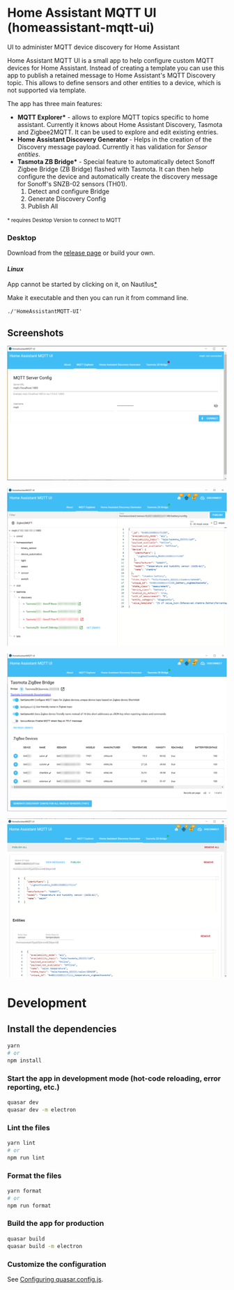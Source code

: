 # Home Assistant MQTT UI (homeassistant-mqtt-ui)

UI to administer MQTT device discovery for Home Assistant

<div class="text-body1">
  Home Assistant MQTT UI is a small app to help configure custom MQTT
  devices for Home Assistant. Instead of creating a template you can use
  this app to publish a retained message to Home Assistant's MQTT Discovery
  topic. This allows to define sensors and other entities to a device, which
  is not supported via template.

  The app has three main features:
  <ul>
    <li class="q-my-md">
      <b>MQTT Explorer*</b> - allows to explore MQTT topics specific to home
      assistant. Currently it knows about Home Assistant Discovery, Tasmota
      and Zigbee2MQTT. It can be used to explore and edit existing entries.
    </li>
    <li class="q-my-md">
      <b>Home Assistant Discovery Generator</b> - Helps in the creation of
      the Discovery message payload. Currently it has validation for
      <em>Sensor entities</em>.
    </li>
    <li class="q-my-md">
      <b>Tasmota ZB Bridge*</b> - Special feature to automatically detect
      Sonoff Zigbee Bridge (ZB Bridge) flashed with Tasmota. It can then
      help configure the device and automatically create the discovery
      message for Sonoff's SNZB-02 sensors (TH01).
      <ol>
        <li>Detect and configure Bridge</li>
        <li>Generate Discovery Config</li>
        <li>Publish All</li>
      </ol>
    </li>
  </ul>
  <small>* requires Desktop Version to connect to MQTT </small>
</div>


### Desktop

Download from the [release page](https://github.com/bfritscher/homeassistant-mqtt-ui/releases) or build your own.

#### *Linux*
App cannot be started by clicking on it, on Nautilus[*](https://stackoverflow.com/questions/55060402/electron-executable-not-recognized-by-nautilus)

Make it executable and then you can run it from command line.
```
./'HomeAssistantMQTT-UI'
```

## Screenshots

![MQTT Login](docs/images/mqtt_login.png)

![MQTT Explorer](docs/images/mqtt_explorer.png)

![Tasmota ZB Bridge](docs/images/tasmota_zb_bridge.png)

![Discovery Generator](docs/images/discovery_generator.png)


# Development

## Install the dependencies

```bash
yarn
# or
npm install
```

### Start the app in development mode (hot-code reloading, error reporting, etc.)

```bash
quasar dev
quasar dev -m electron
```

### Lint the files

```bash
yarn lint
# or
npm run lint
```

### Format the files

```bash
yarn format
# or
npm run format
```

### Build the app for production

```bash
quasar build
quasar build -m electron
```

### Customize the configuration

See [Configuring quasar.config.js](https://v2.quasar.dev/quasar-cli-vite/quasar-config-js).
